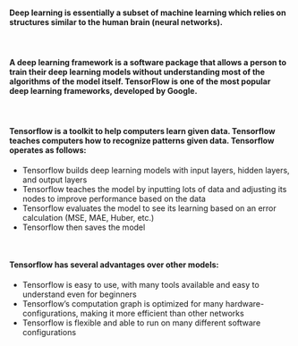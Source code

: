 #### Deep learning is essentially a subset of machine learning which relies on structures similar to the human brain (neural networks).

<br>

#### A deep learning framework is a software package that allows a person to train their deep learning models without understanding most of the algorithms of the model itself. TensorFlow is one of the most popular deep learning frameworks, developed by Google. 

<br>

#### Tensorflow is a toolkit to help computers learn given data. Tensorflow teaches computers how to recognize patterns given data. Tensorflow operates as follows: 
* Tensorflow builds deep learning models with input layers, hidden layers, and output layers
* Tensorflow teaches the model by inputting lots of data and adjusting its nodes to improve performance based on the data
* Tensorflow evaluates the model to see its learning based on an error calculation (MSE, MAE, Huber, etc.)
* Tensorflow then saves the model 

<br>

#### Tensorflow has several advantages over other models: 
* Tensorflow is easy to use, with many tools available and easy to understand even for beginners
* Tensorflow’s computation graph is optimized for many hardware-configurations, making it more efficient than other networks
* Tensorflow is flexible and able to run on many different software configurations

